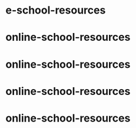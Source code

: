 # e-school-resources
# online-school-resources
# online-school-resources
# online-school-resources
# online-school-resources
